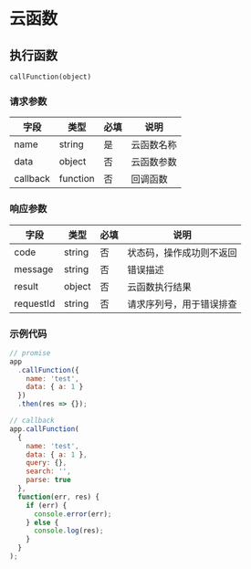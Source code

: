 # 云函数

## 执行函数

`callFunction(object)`

### 请求参数

| 字段     | 类型     | 必填 | 说明       |
| -------- | -------- | ---- | ---------- |
| name     | string   | 是   | 云函数名称 |
| data     | object   | 否   | 云函数参数 |
| callback | function | 否   | 回调函数   |

### 响应参数

| 字段      | 类型   | 必填 | 说明                     |
| --------- | ------ | ---- | ------------------------ |
| code      | string | 否   | 状态码，操作成功则不返回 |
| message   | string | 否   | 错误描述                 |
| result    | object | 否   | 云函数执行结果           |
| requestId | string | 否   | 请求序列号，用于错误排查 |

### 示例代码

```javascript
// promise
app
  .callFunction({
    name: 'test',
    data: { a: 1 }
  })
  .then(res => {});

// callback
app.callFunction(
  {
    name: 'test',
    data: { a: 1 },
    query: {},
    search: '',
    parse: true
  },
  function(err, res) {
    if (err) {
      console.error(err);
    } else {
      console.log(res);
    }
  }
);
```
